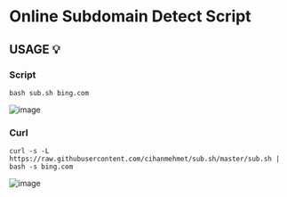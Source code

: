 # Online Subdomain Detect Script

## USAGE 💡

### Script

```bash sub.sh bing.com```

![image](https://i.ibb.co/1Gx8nVh/sub-sh.png)

### Curl

```curl -s -L https://raw.githubusercontent.com/cihanmehmet/sub.sh/master/sub.sh | bash -s bing.com```

![image](https://i.ibb.co/bWzm3LH/online.png)

